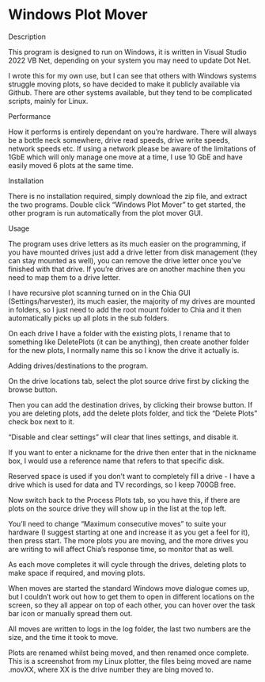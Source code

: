 # Windows Plot Mover

Description

This program is designed to run on Windows, it is written in Visual Studio 2022 VB Net, depending on your system you may need to update Dot Net.

I wrote this for my own use, but I can see that others with Windows systems struggle moving plots, so have decided to make it publicly available via Github. There are other systems available, but they tend to be complicated scripts, mainly for Linux.

Performance

How it performs is entirely dependant on you’re hardware. There will always be a bottle neck somewhere, drive read speeds, drive write speeds, network speeds etc. If using a network please be aware of the limitations of 1GbE which will only manage one move at a time, I use 10 GbE and have easily moved 6 plots at the same time.

Installation

There is no installation required, simply download the zip file, and extract the two programs. Double click “Windows Plot Mover” to get started, the other program is run automatically from the plot mover GUI.

Usage

The program uses drive letters as its much easier on the programming, if you have mounted drives just add a drive letter from disk management (they can stay mounted as well), you can remove the drive letter once you’ve finished with that drive. If you’re drives are on another machine then you need to map them to a drive letter.

I have recursive plot scanning turned on in the Chia GUI (Settings/harvester), its much easier, the majority of my drives are mounted in folders, so I just need to add the root mount folder to Chia and it then automatically picks up all plots in the sub folders.

On each drive I have a folder with the existing plots, I rename that to something like DeletePlots (it can be anything), then create another folder for the new plots, I normally name this so I know the drive it actually is.

Adding drives/destinations to the program.

On the drive locations tab, select the plot source drive first by clicking the browse button.

Then you can add the destination drives, by clicking their browse button. If you are deleting plots, add the delete plots folder, and tick the “Delete Plots” check box next to it.

“Disable and clear settings” will clear that lines settings, and disable it.

If you want to enter a nickname for the drive then enter that in the nickname box, I would use a reference name that refers to that specific disk.

Reserved space is used if you don’t want to completely fill a drive - I have a drive which is used for data and TV recordings, so I keep 700GB free.

Now switch back to the Process Plots tab, so you have this, if there are plots on the source drive they will show up in the list at the top left.

You’ll need to change “Maximum consecutive moves” to suite your hardware (I suggest starting at one and increase it as you get a feel for it), then press start. The more plots you are moving, and the more drives you are writing to will affect Chia’s response time, so monitor that as well.

As each move completes it will cycle through the drives, deleting plots to make space if required, and moving plots.

When moves are started the standard Windows move dialogue comes up, but I couldn’t work out how to get them to open in different locations on the screen, so they all appear on top of each other, you can hover over the task bar icon or manually spread them out.

All moves are written to logs in the log folder, the last two numbers are the size, and the time it took to move.

Plots are renamed whilst being moved, and then renamed once complete. This is a screenshot from my Linux plotter, the files being moved are name .movXX, where XX is the drive number they are bing moved to.

